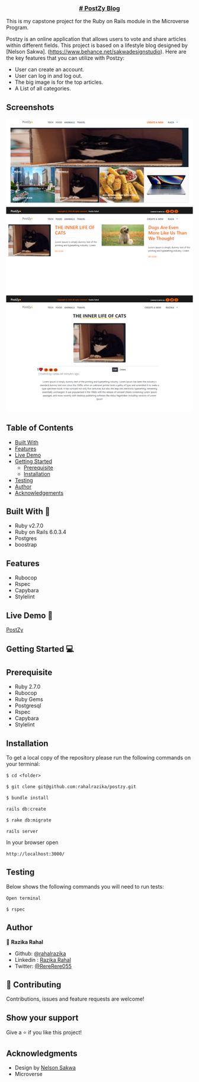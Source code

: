 <p align="center">
  <a href="https://github.com/rahalrazika/postzy">
      <h3 align="center"># PostZy Blog</h3>

  </a>

  </p>
This is my capstone project for the Ruby on Rails module in the Microverse Program.

Postzy is an online application that allows users to vote and share articles within different fields. This project is based on a lifestyle blog designed by [Nelson Sakwa]. (https://www.behance.net/sakwadesignstudio). Here are the key features that you can utilize with Postzy:
-	User can create an account.
- User can log in and log out.
-	The big image is for the top articles.
-	A List of all categories.

## Screenshots
![Home Page](app/assets/images/homepage.png)
![Category Page](app/assets/images/cat-show.png)
![Category Page](app/assets/images/art-show.png)



<!-- TABLE OF CONTENTS -->
## Table of Contents
  * [Built With](#built-with)
  * [Features](#features)
  * [Live Demo](#live-demo)
  * [Getting Started](#getting-started)
    * [Prerequisite](#prerequisite)
    * [Installation](#installation)
  * [Testing](#testing)
  * [Author](#author)
  * [Acknowledgements](#acknowledgements)

## Built With 🔨
- Ruby v2.7.0
- Ruby on Rails 6.0.3.4
- Postgres 
- boostrap

## Features
- Rubocop
- Rspec
- Capybara
- Stylelint

## Live Demo 🚀
[PostZy](https://radiant-coast-87548.herokuapp.com) 

## Getting Started 💻


## Prerequisite
- Ruby 2.7.0
- Rubocop
- Ruby Gems
- Postgresql
- Rspec
- Capybara
- Stylelint
## Installation

To get a local copy of the repository please run the following commands on your terminal:

```
$ cd <folder>
```

```
$ git clone git@github.com:rahalrazika/postzy.git
```

```
$ bundle install
```
```
rails db:create

```

```
$ rake db:migrate
```
```
rails server
```
In your browser open
 ```
http://localhost:3000/
```

## Testing
 

Below shows the following commands you will need to run tests:

```
Open terminal
```

```
$ rspec
```


## Author 

👤 **Razika Rahal**

- Github: [@rahalrazika](https://github.com/rahalrazika)
- Linkedin : [Razika Rahal](https://www.linkedin.com/in/razika-rahal-85539bbb/)
- Twitter: [@RereRere055](https://twitter.com/RereRere055)


## 🤝 Contributing

Contributions, issues and feature requests are welcome!

## Show your support

Give a ⭐️ if you like this project!

## Acknowledgments

-  Design by [Nelson Sakwa](https://www.behance.net/sakwadesignstudio)
-  Microverse

